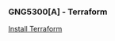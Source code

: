 ### GNG5300[A] - Terraform

[Install Terraform](https://blog.tropos.io/docker-terraform-on-mac-fix-cannot-connect-to-docker-daemon-72daf509625e)
